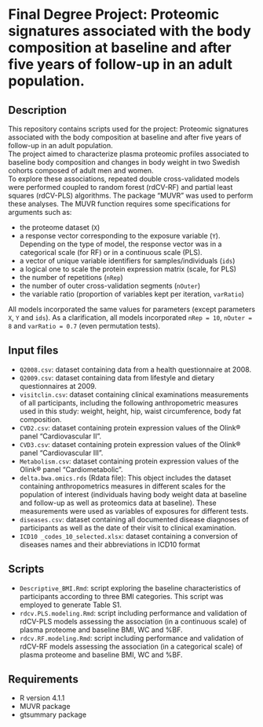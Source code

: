 # Final Degree Project: Proteomic signatures associated with the body composition at baseline and after five years of follow-up in an adult population.
## Description
This repository contains scripts used for the project: Proteomic signatures associated with the body composition at baseline and after five years of follow-up in an adult population.  
The project aimed to characterize plasma proteomic profiles associated to baseline body composition and changes in body weight in two Swedish cohorts composed of adult men and women.  
To explore these associations, repeated double cross-validated models were performed coupled to random forest (rdCV-RF) and partial least squares (rdCV-PLS) algorithms. The package “MUVR” was used to perform these analyses. The MUVR function requires some specifications for arguments such as:
* the proteome dataset (`X`)
* a response vector corresponding to the exposure variable (`Y`). Depending on the type of model, the response vector was in a categorical scale (for RF) or in a continuous scale (PLS).
*	a vector of unique variable identifiers for samples/individuals (`ids`)
*	a logical one to scale the protein expression matrix (scale, for PLS)
*	the number of repetitions (`nRep`)
*	the number of outer cross-validation segments (`nOuter`)
*	the variable ratio (proportion of variables kept per iteration, `varRatio`)

All models incorporated the same values for parameters (except parameters `X`, `Y` and `ids`). As a clarification, all models incorporated `nRep = 10`, `nOuter = 8` and `varRatio = 0.7` (even permutation tests).

## Input files
* `Q2008.csv`: dataset containing data from a health questionnaire at 2008.
*	`Q2009.csv`: dataset containing data from lifestyle and dietary questionnaires at 2009.
*	`visitclin.csv`: dataset containing clinical examinations measurements of all participants, including the following anthropometric measures used in this study:  weight, height, hip, waist circumference, body fat composition.
*	`CVD2.csv`: dataset containing protein expression values of the Olink® panel “Cardiovascular II”.
*	`CVD3.csv`: dataset containing protein expression values of the Olink® panel “Cardiovascular III”.
*	`Metabolism.csv`: dataset containing protein expression values of the Olink® panel “Cardiometabolic”.
*	`delta.bwa.omics.rds` (Rdata file): This object includes the dataset containing anthropometrics measures in different scales for the population of interest (individuals having body weight data at baseline and follow-up as well as proteomics data at baseline). These measurements were used as variables of exposures for different tests.
*	`diseases.csv`: dataset containing all documented disease diagnoses of participants as well as the date of their visit to clinical examination.
*	`ICD10 _codes_10_selected.xlsx`: dataset containing a conversion of diseases names and their abbreviations in ICD10 format

## Scripts
*	`Descriptive_BMI.Rmd`: script exploring the baseline characteristics of participants according to three BMI categories. This script was employed to generate Table S1.
*	`rdcv.PLS.modeling.Rmd`: script including performance and validation of rdCV-PLS models assessing the association (in a continuous scale) of plasma proteome and baseline BMI, WC and %BF.
*	`rdcv.RF.modeling.Rmd`: script including performance and validation of rdCV-RF models assessing the association (in a categorical scale) of plasma proteome and baseline BMI, WC and %BF.

## Requirements
* R version 4.1.1
* MUVR package
* gtsummary package
